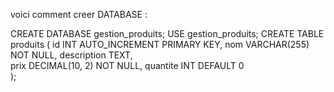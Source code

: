 voici comment creer DATABASE  :

CREATE DATABASE gestion_produits;
USE gestion_produits;
CREATE TABLE produits (
    id INT AUTO_INCREMENT PRIMARY KEY,
    nom VARCHAR(255) NOT NULL,
    description TEXT,                 
    prix DECIMAL(10, 2) NOT NULL,
    quantite INT DEFAULT 0         
);
